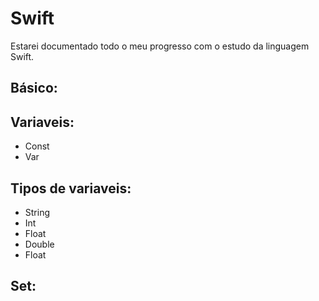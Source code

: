 # Swift

Estarei documentado todo o meu progresso  com o estudo da linguagem Swift.

## Básico:

## Variaveis:
  * Const
  * Var
  
## Tipos de variaveis:
  * String
  * Int
  * Float
  * Double
  * Float

## Set:

